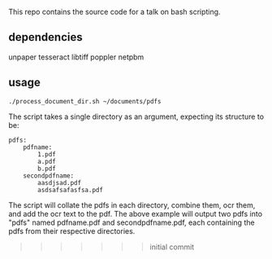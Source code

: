 This repo contains the source code for a talk on bash scripting.

## dependencies
unpaper
tesseract
libtiff
poppler
netpbm

## usage

    ./process_document_dir.sh ~/documents/pdfs

The script takes a single directory as an argument,  expecting its structure to be:

    pdfs:
        pdfname:
            1.pdf
            a.pdf
            b.pdf
        secondpdfname:
            aasdjsad.pdf
            asdsafsafasfsa.pdf

The script will collate the pdfs in each directory, combine them, ocr them, and add the ocr text to the pdf.  The above example will output two pdfs into "pdfs" named pdfname.pdf and secondpdfname.pdf, each containing the pdfs from their respective directories.
>>>>>>> initial commit

